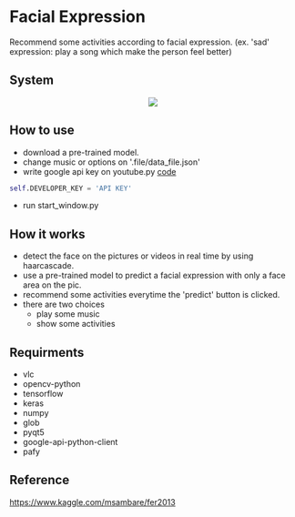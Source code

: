 # Facial Expression 
Recommend some activities according to facial expression. (ex. 'sad' expression: play a song which make the person feel better)

## System

<center> <img src="https://github.com/sammiee5311/facial_expression/blob/main/file/design.png"> </center>

## How to use
+ download a pre-trained model.
+ change music or options on '.file/data_file.json'
+ write google api key on youtube.py [code](https://github.com/sammiee5311/facial_expression/blob/40c739754e711ad150c283371105b70a867f70f7/youtube.py#L9)
``` python
self.DEVELOPER_KEY = 'API KEY'
```
+ run start_window.py

## How it works
+ detect the face on the pictures or videos in real time by using haarcascade.
+ use a pre-trained model to predict a facial expression with only a face area on the pic.
+ recommend some activities everytime the 'predict' button is clicked.
+ there are two choices
  * play some music
  * show some activities

## Requirments
+ vlc
+ opencv-python
+ tensorflow
+ keras
+ numpy
+ glob
+ pyqt5
+ google-api-python-client
+ pafy

## Reference
https://www.kaggle.com/msambare/fer2013
